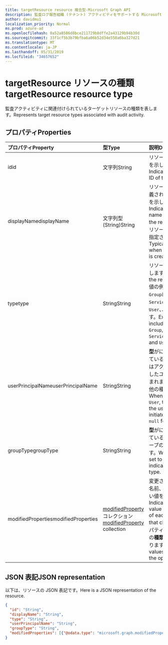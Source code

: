 ```yaml
---
title: targetResource resource 複合型-Microsoft Graph API
description: 監査ログ報告組織 (テナント) アクティビティをサポートする Microsoft Graph API の targetResource entity resource 複合型を定義します。
author: davidmu1
localization_priority: Normal
ms.prod: azure-ad
ms.openlocfilehash: 0a52a8586d8bce211729b8dffe2a43129b94b30d
ms.sourcegitcommit: 33f1cf5b3b79bfba6a06b52d34e558a6ba327d21
ms.translationtype: MT
ms.contentlocale: ja-JP
ms.lasthandoff: 05/31/2019
ms.locfileid: "34657652"
---
```

# <a name="targetresource-resource-type"></a><span data-ttu-id="4efc8-103">targetResource リソースの種類</span><span class="sxs-lookup"><span data-stu-id="4efc8-103">targetResource resource type</span></span>

<span data-ttu-id="4efc8-104">監査アクティビティに関連付けられているターゲットリソースの種類を表します。</span><span class="sxs-lookup"><span data-stu-id="4efc8-104">Represents target resource types associated with audit activity.</span></span> 


## <a name="properties"></a><span data-ttu-id="4efc8-105">プロパティ</span><span class="sxs-lookup"><span data-stu-id="4efc8-105">Properties</span></span>

| <span data-ttu-id="4efc8-106">プロパティ</span><span class="sxs-lookup"><span data-stu-id="4efc8-106">Property</span></span>     | <span data-ttu-id="4efc8-107">型</span><span class="sxs-lookup"><span data-stu-id="4efc8-107">Type</span></span>   |<span data-ttu-id="4efc8-108">説明</span><span class="sxs-lookup"><span data-stu-id="4efc8-108">Description</span></span>|
|:---------------|:--------|:----------|
|<span data-ttu-id="4efc8-109">id</span><span class="sxs-lookup"><span data-stu-id="4efc8-109">id</span></span>|<span data-ttu-id="4efc8-110">文字列</span><span class="sxs-lookup"><span data-stu-id="4efc8-110">String</span></span>|<span data-ttu-id="4efc8-111">リソースの一意の ID を示します。</span><span class="sxs-lookup"><span data-stu-id="4efc8-111">Indicates the unique ID of the resource.</span></span>|
|<span data-ttu-id="4efc8-112">displayName</span><span class="sxs-lookup"><span data-stu-id="4efc8-112">displayName</span></span>|<span data-ttu-id="4efc8-113">文字列型 (String)</span><span class="sxs-lookup"><span data-stu-id="4efc8-113">String</span></span>|<span data-ttu-id="4efc8-114">リソースに対して定義されている表示名を示します。</span><span class="sxs-lookup"><span data-stu-id="4efc8-114">Indicates the visible name defined for the resource.</span></span> <span data-ttu-id="4efc8-115">通常、リソースの作成時に指定されます。</span><span class="sxs-lookup"><span data-stu-id="4efc8-115">Typically specified when the resource is created.</span></span>|
|<span data-ttu-id="4efc8-116">type</span><span class="sxs-lookup"><span data-stu-id="4efc8-116">type</span></span>|<span data-ttu-id="4efc8-117">String</span><span class="sxs-lookup"><span data-stu-id="4efc8-117">String</span></span>|<span data-ttu-id="4efc8-118">リソースの種類を表します。</span><span class="sxs-lookup"><span data-stu-id="4efc8-118">Describes the resource type.</span></span>  <span data-ttu-id="4efc8-119">値の例`Application`に`Group`は`ServicePrincipal`、、 `User`、、などがあります。</span><span class="sxs-lookup"><span data-stu-id="4efc8-119">Example values include `Application`, `Group`, `ServicePrincipal`, and `User`.</span></span>|
|<span data-ttu-id="4efc8-120">userPrincipalName</span><span class="sxs-lookup"><span data-stu-id="4efc8-120">userPrincipalName</span></span>|<span data-ttu-id="4efc8-121">String</span><span class="sxs-lookup"><span data-stu-id="4efc8-121">String</span></span>|<span data-ttu-id="4efc8-122">**型**がに`User`設定されている場合、これにはアクションを開始したユーザー名が含まれます。`null`その他の種類の場合。</span><span class="sxs-lookup"><span data-stu-id="4efc8-122">When **type** is set to `User`, this includes the user name that initiated the action; `null` for other types.</span></span>|
|<span data-ttu-id="4efc8-123">groupType</span><span class="sxs-lookup"><span data-stu-id="4efc8-123">groupType</span></span>|<span data-ttu-id="4efc8-124">String</span><span class="sxs-lookup"><span data-stu-id="4efc8-124">String</span></span>|<span data-ttu-id="4efc8-125">**型**がに`Group`設定されている場合は、グループの種類を示します。</span><span class="sxs-lookup"><span data-stu-id="4efc8-125">When **type** is set to `Group`, this indicates the group type.</span></span>|
|<span data-ttu-id="4efc8-126">modifiedProperties</span><span class="sxs-lookup"><span data-stu-id="4efc8-126">modifiedProperties</span></span>|<span data-ttu-id="4efc8-127">[modifiedProperty](modifiedproperty.md)コレクション</span><span class="sxs-lookup"><span data-stu-id="4efc8-127">[modifiedProperty](modifiedproperty.md) collection</span></span>|<span data-ttu-id="4efc8-128">変更された各属性の名前、古い値、新しい値を示します。</span><span class="sxs-lookup"><span data-stu-id="4efc8-128">Indicates name, old value and new value of each attribute that changed.</span></span> <span data-ttu-id="4efc8-129">プロパティの値は、操作の**種類**によって異なります。</span><span class="sxs-lookup"><span data-stu-id="4efc8-129">Property values depend on the operation **type**.</span></span>|

## <a name="json-representation"></a><span data-ttu-id="4efc8-130">JSON 表記</span><span class="sxs-lookup"><span data-stu-id="4efc8-130">JSON representation</span></span>

<span data-ttu-id="4efc8-131">以下は、リソースの JSON 表記です。</span><span class="sxs-lookup"><span data-stu-id="4efc8-131">Here is a JSON representation of the resource.</span></span>

<!-- {
  "blockType": "resource",
  "optionalProperties": [

  ],
  "@odata.type": "microsoft.graph.targetResource"
}-->

```json
{
  "id": "String",
  "displayName": "String",
  "type": "String",
  "userPrincipalName": "String",
  "groupType": "String", 
  "modifiedProperties": [{"@odata.type": "microsoft.graph.modifiedProperty"}]
}

```


<!-- uuid: 8fcb5dbc-d5aa-4681-8e31-b001d5168d79
2015-10-25 14:57:30 UTC -->
<!-- {
  "type": "#page.annotation",
  "description": "targetResource resource",
  "keywords": "",
  "section": "documentation",
  "tocPath": ""
}-->
